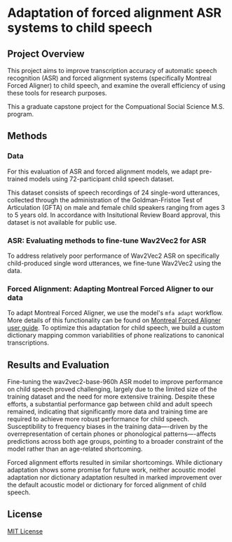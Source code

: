# Adaptation of forced alignment ASR systems to child speech

## Project Overview

This project aims to improve transcription accuracy of automatic speech recognition (ASR) and forced alignment systems (specifically Montreal Forced Aligner) to child speech, and examine the overall efficiency of using these tools for research purposes.

This a graduate capstone project for the Compuational Social Science M.S. program.

## Methods

### Data

For this evaluation of ASR and forced alignment models, we adapt pre-trained models using 72-participant child speech dataset.

This dataset consists of speech recordings of 24 single-word utterances, collected through the administration of the Goldman-Fristoe Test of Articulation (GFTA) on male and female child speakers ranging from ages 3 to 5 years old. In accordance with Insitutional Review Board approval, this dataset is not available for public use.

### ASR: Evaluating methods to fine-tune Wav2Vec2 for ASR

To address relatively poor performance of Wav2Vec2 ASR on specifically child-produced single word utterances, we fine-tune Wav2Vec2 using the data.

### Forced Alignment: Adapting Montreal Forced Aligner to our data

To adapt Montreal Forced Aligner, we use the model's `mfa adapt` workflow. More details of this functionality can be found on [Montreal Forced Aligner user guide](https://montreal-forced-aligner.readthedocs.io/en/latest/user_guide/workflows/adapt_acoustic_model.html). To optimize this adaptation for child speech, we build a custom dictionary mapping common variabilities of phone realizations to canonical transcriptions. 

## Results and Evaluation

Fine-tuning the wav2vec2-base-960h ASR model to improve performance on child speech proved challenging, largely due to the limited size of the training dataset and the need for more extensive training. Despite these efforts, a substantial performance gap between child and adult speech remained, indicating that significantly more data and training time are required to achieve more robust performance for child speech. Susceptibility to frequency biases in the training data—-driven by the overrepresentation of certain phones or phonological patterns—-affects predictions across both age groups, pointing to a broader constraint of the model rather than an age-related shortcoming.

Forced alignment efforts resulted in similar shortcomings. While dictionary adaptation shows some promise for future work, neither acoustic model adaptation nor dictionary adaptation resulted in marked improvement over the default acoustic model or dictionary for forced alignment of child speech.

## License

[MIT License](https://opensource.org/license/mit/)
